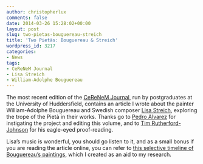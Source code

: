 ```yaml
---
author: christopherlux
comments: false
date: 2014-03-26 15:28:02+00:00
layout: post
slug: two-pietas-bouguereau-streich
title: 'Two Pietàs: Bouguereau & Streich'
wordpress_id: 3217
categories:
- News
tags:
- CeReNeM Journal
- Lisa Streich
- William-Adolphe Bouguereau
---
```


The most recent edition of the [CeReNeM Journal](https://web.archive.org/web/20161203162648/http://www.hud.ac.uk/research/researchcentres/cerenem/journal/), run by postgraduates at the University of Huddersfield, contains an article I wrote about the painter William-Adolphe Bouguereau and Swedish composer [Lisa Streich](http://lisastreich.se/), exploring the trope of the Pietà in their works. Thanks go to [Pedro Alvarez](http://www.pedroalvarez.info/) for instigating the project and editing this volume, and to [Tim Rutherford-Johnson](http://www.redpen-bluepen.com/) for his eagle-eyed proof-reading.

Lisa’s music is wonderful, you should go listen to it, and as a small bonus if you are reading the article online, you can refer to [this selective timeline of Bouguereau’s paintings](http://chrisswithinbank.net/bouguereau/), which I created as an aid to my research.

<div class="embed-container"><div data-configid="2175216/7245407" style="width: 540px; height: 382px;" class="issuuembed"></div><script type="text/javascript" src="//e.issuu.com/embed.js" async="true"></script></div>
